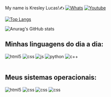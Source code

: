 My name is Kresley Lucas!✍️
[![Whats](https://img.shields.io/badge/WhatsApp-25D366?style=for-the-badge&logo=whatsapp&logoColor=white)](https://api.whatsapp.com/send/?phone=5512996375416&text&app_absent=0) [![Youtube](https://img.shields.io/badge/YouTube-FF0000?style=for-the-badge&logo=youtube&logoColor=white)](www.youtube.com)

[![Top Langs](https://github-readme-stats.vercel.app/api/top-langs/?username=klucas27&layout=compact)](https://github-readme-stats.vercel.app/api/top-langs/?username=klucas27&layout=compact)

![Anurag's GitHub stats](https://github-readme-stats.vercel.app/api?username=klucas27&show_icons=true&theme=onedark)

## Minhas linguagens do dia a dia:

<div style="display: inline_block">
  <img align="center" alt="html5" src="https://img.shields.io/badge/HTML5-E34F26?style=for-the-badge&logo=html5&logoColor=white" />
  <img align="center" alt="css" src="https://img.shields.io/badge/CSS3-1572B6?style=for-the-badge&logo=css3&logoColor=white" />
  <img align="center" alt="js" src="https://img.shields.io/badge/JavaScript-F7DF1E?style=for-the-badge&logo=javascript&logoColor=black" />
  <img align="center" alt="python" src="https://img.shields.io/badge/Python-14354C?style=for-the-badge&logo=python&logoColor=white" />
  <img align="center" alt="c++" src="https://camo.githubusercontent.com/f139e7edf0319db6f16a48314a4b5a717c8f74ba336f049817d1b92795d1c070/68747470733a2f2f696d672e736869656c64732e696f2f62616467652f432532422532422d3030353939433f7374796c653d666f722d7468652d6261646765266c6f676f3d63253242253242266c6f676f436f6c6f723d7768697465" />
</div><br/>

## Meus sistemas operacionais:
<div style="display: inline_block">
  <img align="center" alt="html5" src="https://img.shields.io/badge/Arch_Linux-1793D1?style=for-the-badge&logo=arch-linux&logoColor=white" />
  <img align="center" alt="css" src="https://img.shields.io/badge/Windows-0078D6?style=for-the-badge&logo=windows&logoColor=white" />
  <img align="center" alt="css" src="https://img.shields.io/badge/Android-3DDC84?style=for-the-badge&logo=android&logoColor=white" />  
  <img align="center" alt="css" src="https://img.shields.io/badge/Ubuntu-E95420?style=for-the-badge&logo=ubuntu&logoColor=white" />
</div><br/>
